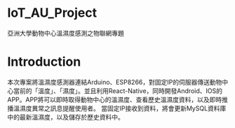 # IoT_AU_Project
亞洲大學動物中心溫濕度感測之物聯網專題
# Introduction
本次專案將溫濕度感測器連結Arduino、ESP8266，對固定IP的伺服器傳送動物中心當前的「溫度」、「濕度」。並且利用React-Native，同時開發Android、IOS的APP。APP將可以即時取得動物中心的溫濕度、查看歷史溫濕度資料，以及即時推播溫濕度異常之訊息提醒使用者。
當固定IP接收到資料，將會更新MySQL資料庫中的最新溫濕度，以及儲存於歷史資料中。
